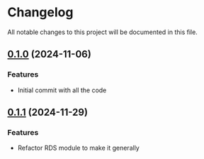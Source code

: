 # Changelog

All notable changes to this project will be documented in this file.

## [0.1.0]() (2024-11-06)
### Features
* Initial commit with all the code

## [0.1.1]() (2024-11-29)
### Features
* Refactor RDS module to make it generally
